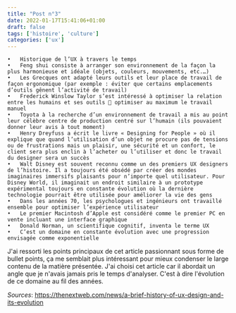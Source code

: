 ```yaml
---
title: "Post n°3"
date: 2022-01-17T15:41:06+01:00
draft: false
tags: ['histoire', 'culture']
categories: ['ux']
---
```


    •	Historique de l’UX à travers le temps
    •	Feng shui consiste à arranger son environnement de la façon la plus harmonieuse et idéale (objets, couleurs, mouvements, etc.…)
    •	Les Grecques ont adapté leurs outils et leur place de travail de façon ergonomique (par exemple : éviter que certains emplacements d’outils gênent l’activité de travail)
    •	Frederick Winslow Taylor s’est intéressé à optimiser la relation entre les humains et ses outils  optimiser au maximum le travail manuel
    •	Toyota à la recherche d’un environnement de travail a mis au point leur célèbre centre de production centré sur l’humain (ils pouvaient donner leur avis à tout moment)
    •	Henry Dreyfuss a écrit le livre « Designing for People » où il explique que quand l’utilisation d’un objet ne procure pas de tensions ou de frustrations mais un plaisir, une sécurité et un confort, le client sera plus enclin à l’acheter ou l’utiliser et donc le travail du designer sera un succès
    •	Walt Disney est souvent reconnu comme un des premiers UX designers de l’histoire. Il a toujours été obsédé par créer des mondes imaginaires immersifs plaisants pour n’importe quel utilisateur. Pour Disney World, il imaginait un endroit similaire à un prototype expérimental toujours en constante évolution où la dernière technologie pourrait être utilisée pour améliorer la vie des gens
    •	Dans les années 70, les psychologues et ingénieurs ont travaillé ensemble pour optimiser l’expérience utilisateur
    •	Le premier Macintosh d’Apple est considéré comme le premier PC en vente incluant une interface graphique
    •	Donald Norman, un scientifique cognitif, inventa le terme UX
    •	C’est un domaine en constante évolution avec une progression envisagée comme exponentielle

J'ai ressorti les points principaux de cet article passionnant sous forme de bullet points, ça me semblait plus intéressant pour mieux condenser le large contenu de la matière présentée. J'ai choisi cet article car il abordait un angle que je n'avais jamais pris le temps d'analyser. C'est à dire l'évolution de ce domaine au fil des années.

*Sources*: https://thenextweb.com/news/a-brief-history-of-ux-design-and-its-evolution
